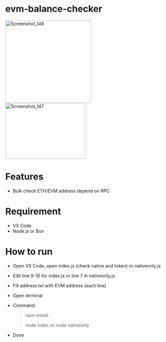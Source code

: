 # evm-balance-checker

<img width="269" height="259" alt="Screenshot_148" src="https://github.com/user-attachments/assets/efbab2b5-cd6d-4371-ad79-ae0d380116cf" />
<img width="252" height="175" alt="Screenshot_147" src="https://github.com/user-attachments/assets/4456eb7e-164a-4802-94e5-29a00d6153bb" />

# Features
- Bulk check ETH/EVM address depend on RPC

# Requirement
- VS Code
- Node.js or Bun

# How to run
- Open VS Code, open index.js (check native and token) or nativeonly.js
- Edit line 9-10 for index.js or line 7 in nativeonly.js
- Fill address.txt with EVM address (each line)
- Open terminal
- Command:
  > npm install

  > node index
  or
  > node nativeonly
- Done
